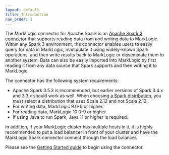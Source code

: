 ```yaml
---
layout: default
title: Introduction
nav_order: 1
---
```


The MarkLogic connector for Apache Spark is an [Apache Spark 3 connector](https://spark.apache.org/docs/latest/) that supports
reading data from and writing data to MarkLogic. Within any Spark 3 environment, the connector enables users to easily 
query for data in MarkLogic, manipulate it using widely-known Spark operations, and then write results back to 
MarkLogic or disseminate them to another system. Data can also be easily imported into MarkLogic by first reading it 
from any data source that Spark supports and then writing it to MarkLogic.

The connector has the following system requirements:

* Apache Spark 3.5.3 is recommended, but earlier versions of Spark 3.4.x and 3.3.x should work as well. When choosing 
[a Spark distribution](https://spark.apache.org/downloads.html), you must select a distribution that uses Scala 2.12 and not Scala 2.13.
* For writing data, MarkLogic 9.0-9 or higher.
* For reading data, MarkLogic 10.0-9 or higher.
* If using Java to run Spark, Java 11 or higher is required.

In addition, if your MarkLogic cluster has multiple hosts in it, it is highly recommended to put a load balancer in front
of your cluster and have the MarkLogic Spark connector connect through the load balancer. 

Please see the [Getting Started guide](getting-started/getting-started.md) to begin using the connector. 
